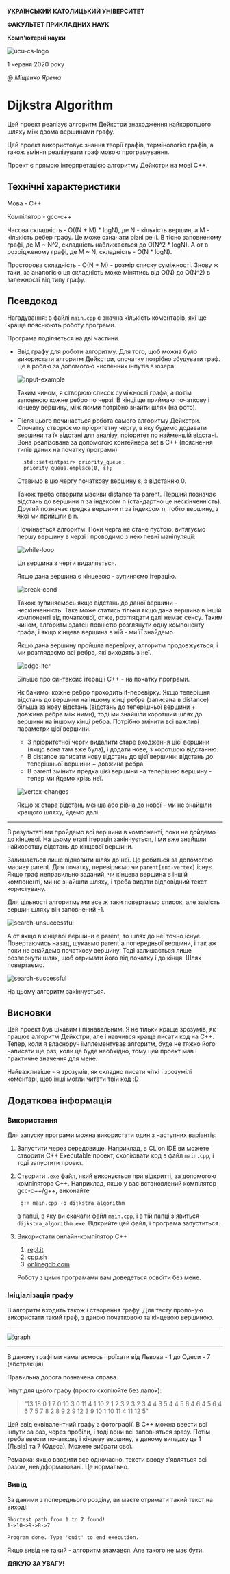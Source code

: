**УКРАЇНСЬКИЙ КАТОЛИЦЬКИЙ УНІВЕРСИТЕТ**

**ФАКУЛЬТЕТ ПРИКЛАДНИХ НАУК**

**Комп'ютерні науки**

![ucu-cs-logo](images/ucu_cs_logo.png)

1 червня 2020 року

*@ Міщенко Ярема*

# Dijkstra Algorithm

Цей проект реалізує алгоритм Дейкстри знаходження найкоротшого
шляху між двома вершинами графу.

Цей проект використовує знання теорії графів, термінологію графів, а також вміння реалізувати граф мовою програмування.

Проект є прямою інтерпретацією алгоритму Дейкстри на мові C++.

## Технічні характеристики

Мова - С++

Компілятор - gcc-c++

Часова складність - O((N + M) * logN), де N - кількість вершин, а M - кількість ребер графу.
Це може означати різні речі. В тісно заповненому графі, де M ~ N^2, складність наближається до O(N^2 * logN).
А от в розрідженому графі, де M ~ N, складність - O(N * logN).

Просторова складність - O(N + M) - розмір списку суміжності. Знову ж таки, за аналогією ця складність може мінятись
від O(N) до O(N^2) в залежності від типу графу.

## Псевдокод

Нагадування: в файлі `main.cpp` є значна кількість коментарів, які ще краще пояснюють роботу програми.

Програма поділяється на дві частини.

- Ввід графу для роботи алгоритму.
Для того, щоб можна було використати алгоритм Дейкстри, спочатку потрібно збудувати граф.
Це я роблю за допомогою численних інпутів в юзера:

    ![input-example](images/input-image.png)

    Таким чином, я створюю список суміжності графа, а потім заповнюю кожне ребро по черзі.
    В кінці ще приймаю початкову і кінцеву вершину, між якими потрібно знайти шлях (на фото).

- Після цього починається робота самого алгоритму Дейкстри.
Спочатку створюємо пріоритетну чергу, в яку будемо додавати вершини та їх відстані для аналізу,
пріоритет по найменшій відстані. Вона реалізована за допомогою контейнера set в С++
(пояснення типів даних на початку програми)

        std::set<intpair> priority_queue;
        priority_queue.emplace(0, s);

    Ставимо в цю чергу початкову вершину s, з відстанню 0.
    
    Також треба створити масиви distance та parent. Перший позначає відстань до вершини n за індексом n
    (стандартно це нескінченність).
    Другий позначає предка вершини n за індексом n, тобто вершину, з якої ми прийшли в n.
    
    Починається алгоритм. Поки черга не стане пустою, витягуємо першу вершину в черзі
    і проводимо з нею певні маніпуляції:
    
    ![while-loop](images/while-loop.png)

    Ця вершина з черги видаляється.
    
    Якщо дана вершина є кінцевою - зупиняємо ітерацію.

    ![break-cond](images/break-condition.png)
    
    Також зупиняємось якщо відстань до даної вершини - нескінченність.
    Таке може статись тільки якщо дана вершина в іншій компоненті від початкової, отже,
    розглядати далі немає сенсу.
    Таким чином, алгоритм здатен повністю розглянути одну компоненту графа, і якщо кінцева вершина в ній -
    ми її знайдемо.
    
    Якщо дана вершину пройшла перевірку, алгоритм продовжується,
    і ми розглядаємо всі ребра, які виходять з неї.

    ![edge-iter](images/edge-iteration.png)

    Більше про синтаксис ітерації С++ - на початку програми.
    
    Як бачимо, кожне ребро проходить if-перевірку.
    Якщо теперішня відстань до вершини на іншому кінці ребра (записана в distance) більша за нову відстань
    (відстань до теперішньої вершини + довжина ребра між ними), тоді ми знайшли коротший шлях
    до вершини на іншому кінці ребра. Потрібно змінити всі важливі параметри цієї вершини.
    - З пріоритетної черги видалити старе входження цієї вершини (якщо вона там вже була),
    і додати нове, з коротшою відстанню.
    - В distance записати нову відстань до цієї вершини: відстань до теперішньої вершини + довжина ребра.
    - В parent змінити предка цієї вершини на теперішню вершину - тепер ми йдемо крізь неї.
    
    ![vertex-changes](images/vertex-changes.png)
    
    Якщо ж стара відстань менша або рівна до нової - ми не знайшли кращого шляху, йдемо далі.

---

В результаті ми пройдемо всі вершини в компоненті, поки не дойдемо до кінцевої.
На цьому етапі ітерація закінчується, і ми вже знайшли найкоротшу відстань до кінцевої вершини.

Залишається лише відновити шлях до неї. Це робиться за допомогою масиву parent.
Для початку, перевіряємо чи `parent[end-vertex]` існує. Якщо граф неправильно заданий,
чи кінцева вершина в іншій компоненті, ми не знайшли шляху, і треба видати відповідний текст користувачу.

Для цільності алгоритму ми все ж таки повертаємо список, але замість вершин шляху він заповнений -1.

![search-unsuccessful](images/path-not-found2.png)

А от якщо в кінцевої вершини є parent, то шлях до неї точно існує.
Повертаючись назад, шукаємо parent\`а попередньої вершини, і так аж поки не знайдемо початкову вершину.
Тоді залишається лише розвернути шлях, щоб отримати його від початку і до кінця. Шлях повертаємо.

![search-successful](images/path-found.png)

На цьому алгоритм закінчується.

## Висновки

Цей проект був цікавим і пізнавальним. Я не тільки краще зрозумів, як працює алгоритм Дейкстри,
але і навчився краще писати код на С++. Тепер, коли я власноруч імплементував алгоритм,
буде не тяжко його написати ще раз, коли це буде необхідно, тому цей проект мав і практичне значення для мене.

Найважливіше - я зрозумів, як складно писати чіткі і зрозумілі коментарі, щоб інші могли читати твій код :D

## Додаткова інформація

### Використання

Для запуску програми можна використати один з наступних варіантів:
1. Запустити через середовище. Наприклад, в CLion IDE ви можете створити C++ Executable проект,
скопіювати код в файл `main.cpp`, і тоді запустити проект.
2. Створити `.exe` файл, який виконується при відкритті, за допомогою компілятора C++.
Наприклад, якщо у вас встановлений компілятор gcc-c++/g++, виконайте

        g++ main.cpp -o dijkstra_algorithm

    в папці, в яку ви скачали файл `main.cpp`, і в тій папці з'явиться `dijkstra_algorithm.exe`.
Відкрийте цей файл, і програма запуститься.
3. Використати онлайн-компілятор C++
    1. [repl.it](https://repl.it/languages/cpp)
    2. [cpp.sh](http://cpp.sh/)
    3. [onlinegdb.com](https://www.onlinegdb.com/online_c++_compiler)
    
    Роботу з цими програмами вам доведеться освоїти без мене.

### Ініціалізація графу

В алгоритм входить також і створення графу. Для тесту пропоную використати такий граф,
з даною початковою та кінцевою вершиною.

---

![graph](images/test_graph.jpg)

---

В даному графі ми намагаємось проїхати від Львова - 1 до Одеси - 7 (абстракція)

Правильна дорога позначена справа.

Інпут для цього графу (просто скопіюйте без лапок):

> "13 18 0 1 7 0 10 3 0 11 4 1 10 2 1 2 3 2 3 2 3 4 4 3 5 4 4 5 6 4 6 4 5 6 4 6 7 5 7 8 2 8 9 2 9 12 3 9 10 1 10 11 4 11 12 5"

Цей ввід еквівалентний графу з фотографії.
В С++ можна ввести всі інпути за раз, через пробіли, і тоді вони всі заповняться зразу.
Потім треба ввести початкову і кінцеву вершину, в даному випадку це 1 (Львів) та 7 (Одеса).
Можете вибрати свої.

Ремарка: якщо вводити все одночасно, тексти вводу з'являться всі разом, невідформатовані. Це нормально.

### Вивід

За даними з попереднього розділу, ви маєте отримати такий текст на виході:

    Shortest path from 1 to 7 found!
    1->10->9->8->7
    
    Program done. Type 'quit' to end execution.

Якщо вивід не такий - алгоритм зламався. Але такого не має бути.


**ДЯКУЮ ЗА УВАГУ!**